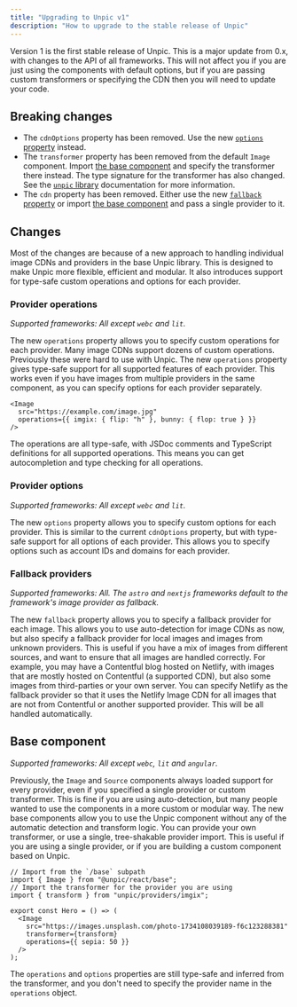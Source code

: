 ```yaml
---
title: "Upgrading to Unpic v1"
description: "How to upgrade to the stable release of Unpic"
---
```


Version 1 is the first stable release of Unpic. This is a major update from 0.x,
with changes to the API of all frameworks. This will not affect you if you are
just using the components with default options, but if you are passing custom
transformers or specifying the CDN then you will need to update your code.

## Breaking changes

- The `cdnOptions` property has been removed. Use the new
  [`options` property](#provider-options) instead.
- The `transformer` property has been removed from the default `Image`
  component. Import [the base component](#base-component) and specify the
  transformer there instead. The type signature for the transformer has also
  changed. See the [`unpic` library](/lib) documentation for more information.
- The `cdn` property has been removed. Either use the new
  [`fallback` property](#fallback-providers) or import
  [the base component](#base-component) and pass a single provider to it.

## Changes

Most of the changes are because of a new approach to handling individual image
CDNs and providers in the base Unpic library. This is designed to make Unpic
more flexible, efficient and modular. It also introduces support for type-safe
custom operations and options for each provider.

### Provider operations

_Supported frameworks: All except `webc` and `lit`._

The new `operations` property allows you to specify custom operations for each
provider. Many image CDNs support dozens of custom operations. Previously these
were hard to use with Unpic. The new `operations` property gives type-safe
support for all supported features of each provider. This works even if you have
images from multiple providers in the same component, as you can specify options
for each provider separately.

```tsx
<Image
  src="https://example.com/image.jpg"
  operations={{ imgix: { flip: "h" }, bunny: { flop: true } }}
/>
```

The operations are all type-safe, with JSDoc comments and TypeScript definitions
for all supported operations. This means you can get autocompletion and type
checking for all operations.

### Provider options

_Supported frameworks: All except `webc` and `lit`._

The new `options` property allows you to specify custom options for each
provider. This is similar to the current `cdnOptions` property, but with
type-safe support for all options of each provider. This allows you to specify
options such as account IDs and domains for each provider.

### Fallback providers

_Supported frameworks: All. The `astro` and `nextjs` frameworks default to the
framework's image provider as fallback._

The new `fallback` property allows you to specify a fallback provider for each
image. This allows you to use auto-detection for image CDNs as now, but also
specify a fallback provider for local images and images from unknown providers.
This is useful if you have a mix of images from different sources, and want to
ensure that all images are handled correctly. For example, you may have a
Contentful blog hosted on Netlify, with images that are mostly hosted on
Contentful (a supported CDN), but also some images from third-parties or your
own server. You can specify Netlify as the fallback provider so that it uses the
Netlify Image CDN for all images that are not from Contentful or another
supported provider. This will be all handled automatically.

## Base component

_Supported frameworks: All except `webc`, `lit` and `angular`._

Previously, the `Image` and `Source` components always loaded support for every
provider, even if you specified a single provider or custom transformer. This is
fine if you are using auto-detection, but many people wanted to use the
components in a more custom or modular way. The new base components allow you to
use the Unpic component without any of the automatic detection and transform
logic. You can provide your own transformer, or use a single, tree-shakable
provider import. This is useful if you are using a single provider, or if you
are building a custom component based on Unpic.

```tsx
// Import from the `/base` subpath
import { Image } from "@unpic/react/base";
// Import the transformer for the provider you are using
import { transform } from "unpic/providers/imgix";

export const Hero = () => (
  <Image
    src="https://images.unsplash.com/photo-1734108039189-f6c123288381"
    transformer={transform}
    operations={{ sepia: 50 }}
  />
);
```

The `operations` and `options` properties are still type-safe and inferred from
the transformer, and you don't need to specify the provider name in the
`operations` object.
